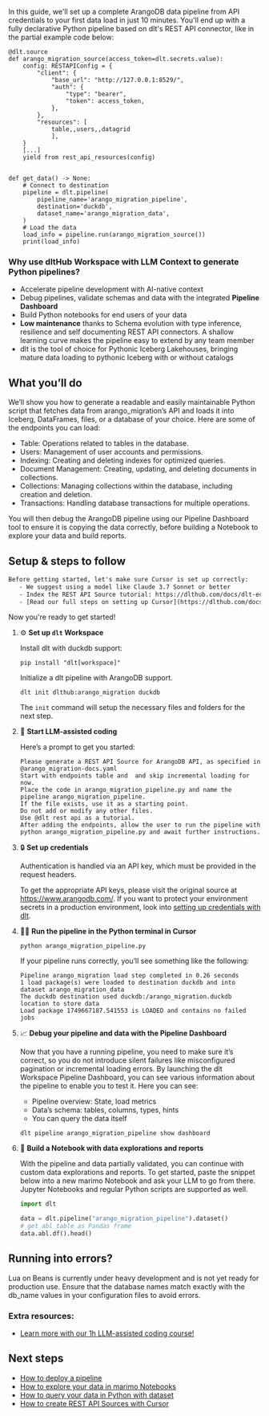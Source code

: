 In this guide, we'll set up a complete ArangoDB data pipeline from API credentials to your first data load in just 10 minutes. You'll end up with a fully declarative Python pipeline based on dlt's REST API connector, like in the partial example code below:

```python-outcome
@dlt.source
def arango_migration_source(access_token=dlt.secrets.value):
    config: RESTAPIConfig = {
        "client": {
            "base_url": "http://127.0.0.1:8529/",
            "auth": {
                "type": "bearer",
                "token": access_token,
            },
        },
        "resources": [
            table,,users,,datagrid
            ],
    }
    [...]
    yield from rest_api_resources(config)


def get_data() -> None:
    # Connect to destination
    pipeline = dlt.pipeline(
        pipeline_name='arango_migration_pipeline',
        destination='duckdb',
        dataset_name='arango_migration_data', 
    )
    # Load the data
    load_info = pipeline.run(arango_migration_source())
    print(load_info) 
```

### Why use dltHub Workspace with LLM Context to generate Python pipelines?

- Accelerate pipeline development with AI-native context
- Debug pipelines, validate schemas and data with the integrated **Pipeline Dashboard**
- Build Python notebooks for end users of your data
- **Low maintenance** thanks to Schema evolution with type inference, resilience and self documenting REST API connectors. A shallow learning curve makes the pipeline easy to extend by any team member
- dlt is the tool of choice for Pythonic Iceberg Lakehouses, bringing mature data loading to pythonic Iceberg with or without catalogs

## What you’ll do

We’ll show you how to generate a readable and easily maintainable Python script that fetches data from arango_migration’s API and loads it into Iceberg, DataFrames, files, or a database of your choice. Here are some of the endpoints you can load:

- Table: Operations related to tables in the database.
- Users: Management of user accounts and permissions.
- Indexing: Creating and deleting indexes for optimized queries.
- Document Management: Creating, updating, and deleting documents in collections.
- Collections: Managing collections within the database, including creation and deletion.
- Transactions: Handling database transactions for multiple operations.

You will then debug the ArangoDB pipeline using our Pipeline Dashboard tool to ensure it is copying the data correctly, before building a Notebook to explore your data and build reports.

## Setup & steps to follow

```default
Before getting started, let's make sure Cursor is set up correctly:
   - We suggest using a model like Claude 3.7 Sonnet or better
   - Index the REST API Source tutorial: https://dlthub.com/docs/dlt-ecosystem/verified-sources/rest_api/ and add it to context as **@dlt rest api**
   - [Read our full steps on setting up Cursor](https://dlthub.com/docs/dlt-ecosystem/llm-tooling/cursor-restapi#23-configuring-cursor-with-documentation)
```

Now you're ready to get started!

1. ⚙️ **Set up `dlt` Workspace**
    
    Install dlt with duckdb support:
    ```shell
    pip install "dlt[workspace]"
    ```

    Initialize a dlt pipeline with ArangoDB support.
    ```shell
    dlt init dlthub:arango_migration duckdb
    ```

    The `init` command will setup the necessary files and folders for the next step.
    
2. 🤠 **Start LLM-assisted coding**
    
    Here’s a prompt to get you started:
    
    ```prompt
    Please generate a REST API Source for ArangoDB API, as specified in @arango_migration-docs.yaml 
    Start with endpoints table and  and skip incremental loading for now. 
    Place the code in arango_migration_pipeline.py and name the pipeline arango_migration_pipeline. 
    If the file exists, use it as a starting point. 
    Do not add or modify any other files. 
    Use @dlt rest api as a tutorial. 
    After adding the endpoints, allow the user to run the pipeline with python arango_migration_pipeline.py and await further instructions.
    ```

    
3. 🔒 **Set up credentials** 
    
    Authentication is handled via an API key, which must be provided in the request headers.
    
    To get the appropriate API keys, please visit the original source at https://www.arangodb.com/.
    If you want to protect your environment secrets in a production environment, look into [setting up credentials with dlt](https://dlthub.com/docs/walkthroughs/add_credentials).
    
4. 🏃‍♀️ **Run the pipeline in the Python terminal in Cursor**
    
    ```shell
    python arango_migration_pipeline.py
    ```
    
    If your pipeline runs correctly, you’ll see something like the following:
    
    ```shell
    Pipeline arango_migration load step completed in 0.26 seconds
    1 load package(s) were loaded to destination duckdb and into dataset arango_migration_data
    The duckdb destination used duckdb:/arango_migration.duckdb location to store data
    Load package 1749667187.541553 is LOADED and contains no failed jobs
    ```
    
5. 📈 **Debug your pipeline and data with the Pipeline Dashboard**

    Now that you have a running pipeline, you need to make sure it’s correct, so you do not introduce silent failures like misconfigured pagination or incremental loading errors. By launching the dlt Workspace Pipeline Dashboard, you can see various information about the pipeline to enable you to test it. Here you can see:
    - Pipeline overview: State, load metrics
    - Data’s schema: tables, columns, types, hints
    - You can query the data itself
    
    ```shell
    dlt pipeline arango_migration_pipeline show dashboard
    ```
    
6. 🐍 **Build a Notebook with data explorations and reports**

    With the pipeline and data partially validated, you can continue with custom data explorations and reports. To get started, paste the snippet below into a new marimo Notebook and ask your LLM to go from there. Jupyter Notebooks and regular Python scripts are supported as well.

    
    ```python
    import dlt

   data = dlt.pipeline("arango_migration_pipeline").dataset()
   # get abl table as Pandas frame
   data.abl.df().head()
    ```

## Running into errors?

Lua on Beans is currently under heavy development and is not yet ready for production use. Ensure that the database names match exactly with the db_name values in your configuration files to avoid errors.

### Extra resources:

- [Learn more with our 1h LLM-assisted coding course!](https://www.youtube.com/watch?v=GGid70rnJuM)

## Next steps

- [How to deploy a pipeline](https://dlthub.com/docs/walkthroughs/deploy-a-pipeline)
- [How to explore your data in marimo Notebooks](https://dlthub.com/docs/general-usage/dataset-access/marimo)
- [How to query your data in Python with dataset](https://dlthub.com/docs/general-usage/dataset-access/dataset)
- [How to create REST API Sources with Cursor](https://dlthub.com/docs/dlt-ecosystem/llm-tooling/cursor-restapi)
